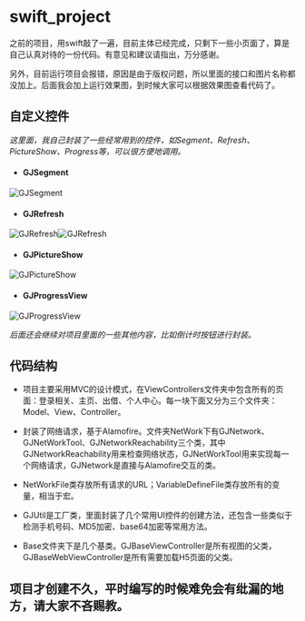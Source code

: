 # swift_project
之前的项目，用swift敲了一遍，目前主体已经完成，只剩下一些小页面了，算是自己认真对待的一份代码。有意见和建议请指出，万分感谢。

另外，目前运行项目会报错，原因是由于版权问题，所以里面的接口和图片名称都没加上。后面我会加上运行效果图，到时候大家可以根据效果图查看代码了。

## 自定义控件
*这里面，我自己封装了一些经常用到的控件，如Segment、Refresh、PictureShow、Progress等，可以很方便地调用。*
* #### GJSegment
![GJSegment](https://github.com/manofit/swift_project/blob/master/%E6%95%88%E6%9E%9C%E5%9B%BE/segment.gif)
* #### GJRefresh
![GJRefresh](https://github.com/manofit/swift_project/blob/master/%E6%95%88%E6%9E%9C%E5%9B%BE/mj_footer.gif)![GJRefresh](https://github.com/manofit/swift_project/blob/master/%E6%95%88%E6%9E%9C%E5%9B%BE/mj_header.gif)
* #### GJPictureShow
![GJPictureShow](https://github.com/manofit/swift_project/blob/master/%E6%95%88%E6%9E%9C%E5%9B%BE/pic_show.gif)
* #### GJProgressView
![GJProgressView](https://github.com/manofit/swift_project/blob/master/%E6%95%88%E6%9E%9C%E5%9B%BE/progress.gif)

*后面还会继续对项目里面的一些其他内容，比如倒计时按钮进行封装。*

## 代码结构
* 项目主要采用MVC的设计模式，在ViewControllers文件夹中包含所有的页面：登录相关、主页、出借、个人中心。每一块下面又分为三个文件夹：Model、View、Controller。

* 封装了网络请求，基于Alamofire。文件夹NetWork下有GJNetwork、GJNetWorkTool、GJNetworkReachability三个类，其中GJNetworkReachability用来检查网络状态，GJNetWorkTool用来实现每一个网络请求，GJNetwork是直接与Alamofire交互的类。

* NetWorkFile类存放所有请求的URL；VariableDefineFile类存放所有的变量，相当于宏。

* GJUtil是工厂类，里面封装了几个常用UI控件的创建方法，还包含一些类似于检测手机号码、MD5加密、base64加密等常用方法。

* Base文件夹下是几个基类。GJBaseViewController是所有视图的父类，GJBaseWebViewController是所有需要加载H5页面的父类。

## 项目才创建不久，平时编写的时候难免会有纰漏的地方，请大家不吝赐教。
